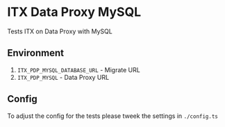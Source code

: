 # ITX Data Proxy MySQL

Tests ITX on Data Proxy with MySQL

## Environment

1. `ITX_PDP_MYSQL_DATABASE_URL` - Migrate URL
2. `ITX_PDP_MYSQL` - Data Proxy URL

## Config

To adjust the config for the tests please tweek the settings in `./config.ts`

